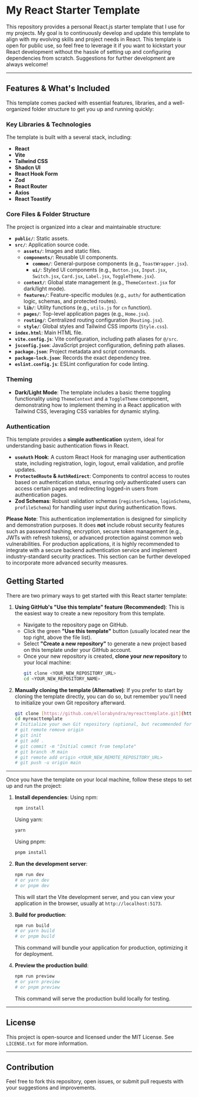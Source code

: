 # My React Starter Template

This repository provides a personal React.js starter template that I use for my projects. My goal is to continuously develop and update this template to align with my evolving skills and project needs in React. This template is open for public use, so feel free to leverage it if you want to kickstart your React development without the hassle of setting up and configuring dependencies from scratch. Suggestions for further development are always welcome!

---

## Features & What's Included

This template comes packed with essential features, libraries, and a well-organized folder structure to get you up and running quickly:

### Key Libraries & Technologies

The template is built with a several stack, including:

* **React**
* **Vite**
* **Tailwind CSS**
* **Shadcn UI**
* **React Hook Form**
* **Zod**
* **React Router**
* **Axios**
* **React Toastify**

### Core Files & Folder Structure

The project is organized into a clear and maintainable structure:

* **`public/`**: Static assets.
* **`src/`**: Application source code.
    * **`assets/`**: Images and static files.
    * **`components/`**: Reusable UI components.
        * **`common/`**: General-purpose components (e.g., `ToastWrapper.jsx`).
        * **`ui/`**: Styled UI components (e.g., `Button.jsx`, `Input.jsx`, `Switch.jsx`, `Card.jsx`, `Label.jsx`, `ToggleTheme.jsx`).
    * **`context/`**: Global state management (e.g., `ThemeContext.jsx` for dark/light mode).
    * **`features/`**: Feature-specific modules (e.g., `auth/` for authentication logic, schemas, and protected routes).
    * **`lib/`**: Utility functions (e.g., `utils.js` for `cn` function).
    * **`pages/`**: Top-level application pages (e.g., `Home.jsx`).
    * **`routing/`**: Centralized routing configuration (`Routing.jsx`).
    * **`style/`**: Global styles and Tailwind CSS imports (`Style.css`).
* **`index.html`**: Main HTML file.
* **`vite.config.js`**: Vite configuration, including path aliases for `@/src`.
* **`jsconfig.json`**: JavaScript project configuration, defining path aliases.
* **`package.json`**: Project metadata and script commands.
* **`package-lock.json`**: Records the exact dependency tree.
* **`eslint.config.js`**: ESLint configuration for code linting.

### Theming

* **Dark/Light Mode**: The template includes a basic theme toggling functionality using `ThemeContext` and a `ToggleTheme` component, demonstrating how to implement theming in a React application with Tailwind CSS, leveraging CSS variables for dynamic styling.

### Authentication

This template provides a **simple authentication** system, ideal for understanding basic authentication flows in React.

* **`useAuth` Hook**: A custom React Hook for managing user authentication state, including registration, login, logout, email validation, and profile updates.
* **`ProtectedRoute` & `AuthRedirect`**: Components to control access to routes based on authentication status, ensuring only authenticated users can access certain pages and redirecting logged-in users from authentication pages.
* **Zod Schemas**: Robust validation schemas (`registerSchema`, `loginSchema`, `profileSchema`) for handling user input during authentication flows.

**Please Note**: This authentication implementation is designed for simplicity and demonstration purposes. It does **not** include robust security features such as password hashing, encryption, secure token management (e.g., JWTs with refresh tokens), or advanced protection against common web vulnerabilities. For production applications, it is highly recommended to integrate with a secure backend authentication service and implement industry-standard security practices. This section can be further developed to incorporate more advanced security measures.

## Getting Started

There are two primary ways to get started with this React starter template:

1.  **Using GitHub's "Use this template" feature (Recommended)**:
    This is the easiest way to create a new repository from this template.
    * Navigate to the repository page on GitHub.
    * Click the green **"Use this template"** button (usually located near the top right, above the file list).
    * Select **"Create a new repository"** to generate a new project based on this template under your GitHub account.
    * Once your new repository is created, **clone your *new* repository** to your local machine:
        ```bash
        git clone <YOUR_NEW_REPOSITORY_URL>
        cd <YOUR_NEW_REPOSITORY_NAME>
        ```

2.  **Manually cloning the template (Alternative)**:
    If you prefer to start by cloning the template directly, you can do so, but remember you'll need to initialize your own Git repository afterward.
    ```bash
    git clone [https://github.com/ellorabyndra/myreacttemplate.git](https://github.com/ellorabyndra/myreacttemplate.git)
    cd myreacttemplate
    # Initialize your own Git repository (optional, but recommended for your project)
    # git remote remove origin
    # git init
    # git add .
    # git commit -m "Initial commit from template"
    # git branch -M main
    # git remote add origin <YOUR_NEW_REMOTE_REPOSITORY_URL>
    # git push -u origin main
    ```

---

Once you have the template on your local machine, follow these steps to set up and run the project:

1.  **Install dependencies**:
    Using npm:
    ```bash
    npm install
    ```
    Using yarn:
    ```bash
    yarn
    ```
    Using pnpm:
    ```bash
    pnpm install
    ```

2.  **Run the development server**:
    ```bash
    npm run dev
    # or yarn dev
    # or pnpm dev
    ```
    This will start the Vite development server, and you can view your application in the browser, usually at `http://localhost:5173`.

3.  **Build for production**:
    ```bash
    npm run build
    # or yarn build
    # or pnpm build
    ```
    This command will bundle your application for production, optimizing it for deployment.

4.  **Preview the production build**:
    ```bash
    npm run preview
    # or yarn preview
    # or pnpm preview
    ```
    This command will serve the production build locally for testing.

---

## License

This project is open-source and licensed under the MIT License. See `LICENSE.txt` for more information.

---


## Contribution

Feel free to fork this repository, open issues, or submit pull requests with your suggestions and improvements.